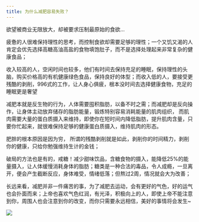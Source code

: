 ```yaml
---
title: 为什么减肥容易失败？
---
```




欲望被商业无限放大，却被要求压制最原始的食欲...

疲惫的人很难保持理性的思考，而控制食欲却需要足够的理性；一个又饥又渴的人肯定会优先选择高糖高油高盐的食物填饱肚子，而不是选择处理起来非常复杂的健康食品；

收入较高的人，空闲时间也较多，他们有时间去保持充足的睡眠，保持理性的头脑，购买价格高的有机健康绿色食品，保持良好的体型；而收入低的人，要接受更残酷的剥削，996式的工作，让人身心俱疲，根本没时间去选择健康食物，充足的睡眠更是奢望

减肥本就是反生物的行为，人体需要囤积脂肪，以备不时之需；而减肥却是反向操作，让身体主动放弃储存的脂肪能量，锻炼特别容易消耗能量的肌肉组织， 而肌肉需要大量的蛋白质摄入来维持，即使你在短时间内降低脂肪，提升肌肉含量，只要你忙起来，就很难保持足够的健康蛋白质摄入，维持肌肉的形态。

肥胖的根本原因是因为穷， 所谓的残酷剥削就是如此，剥削你的时间精力，剥削你的健康，只给你勉强维持生计的金钱；

破局的方法也是有的，戒糖！减少甜味饮品，含糖食物的摄入，能降低25%的能量摄入，让人体缓慢消耗身体的脂肪；糖类是一种合法的毒品，令人成瘾，一旦离开，便会产生截断反应，身体难受，情绪低落；但熬过2周，情况就会大为改善；

长远来看，减肥并非一件痛苦的事，为了减肥去运动，会有更好的气色，好的运气也会扑面而来；上帝也喜欢气色红润，有光泽，积极向上的人，即使上帝不能注意到你，周围人也会注意到你的改变，而你只需要永远相信，美好的事情将会发生~





![](https://www.v2fy.com/asset/0i/jikemiji/jikemiji-md/kr-000100.assets/1240-20200816130255170.png)